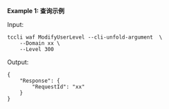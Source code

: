 **Example 1: 查询示例**



Input: 

```
tccli waf ModifyUserLevel --cli-unfold-argument  \
    --Domain xx \
    --Level 300
```

Output: 
```
{
    "Response": {
        "RequestId": "xx"
    }
}
```

